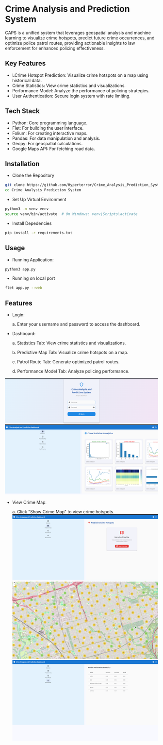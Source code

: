 
# Crime Analysis and Prediction System
CAPS is a unified system that leverages geospatial analysis and machine learning to visualize crime hotspots, predict future crime occurrences, and optimize police patrol routes, providing actionable insights to law enforcement for enhanced policing effectiveness.


## Key Features

- LCrime Hotspot Prediction: Visualize crime hotspots on a map using historical data.
- Crime Statistics: View crime statistics and visualizations.
- Performance Model: Analyze the performance of policing strategies.
- User Authentication: Secure login system with rate limiting.

## Tech Stack

- Python: Core programming language.
- Flet: For building the user interface.
- Folium: For creating interactive maps.
- Pandas: For data manipulation and analysis.
- Geopy: For geospatial calculations.
- Google Maps API: For fetching road data.

## Installation

- Clone the Repository

```bash
git clone https://github.com/Hyperterror/Crime_Analysis_Prediction_System.git
cd Crime_Analysis_Prediction_System
```

- Set Up Virtual Environment

```bash
python3 -m venv venv
source venv/bin/activate  # On Windows: venv\Scripts\activate

```

- Install Depedencies

```bash
pip install -r requirements.txt

```
## Usage

- Running Application:

```bash
python3 app.py

```

- Running on local port
```bash
flet app.py --web
```
## Features
- Login:
    
    a. Enter your username and password to access the dashboard.

- Dashboard:

    a. Statistics Tab: View crime statistics and visualizations.

    b. Predictive Map Tab: Visualize crime hotspots on a map.

    c. Patrol Route Tab: Generate optimized patrol routes.

    d. Performance Model Tab: Analyze policing performance.
  
 ![Login Window](assets/Dashboard.png)
![Statistics](assets/Analytic.png)
- View Crime Map:

    a. Click "Show Crime Map" to view crime hotspots.
![Predictive Map](assets/Hotspot.png)
![Patrol Route Map](assets/Map.png)
![Performance Model](assets/Perf.png)
